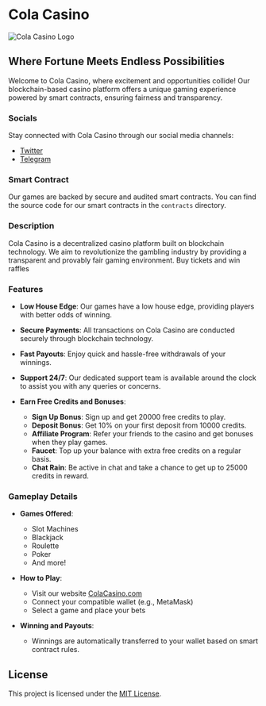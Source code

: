# Cola Casino

![Cola Casino Logo](link_to_logo_image)

## Where Fortune Meets Endless Possibilities

Welcome to Cola Casino, where excitement and opportunities collide! Our blockchain-based casino platform offers a unique gaming experience powered by smart contracts, ensuring fairness and transparency.

### Socials

Stay connected with Cola Casino through our social media channels:

- [Twitter](https://twitter.com/colacasino)
- [Telegram](https://telegram.me/colacasino)

### Smart Contract

Our games are backed by secure and audited smart contracts. You can find the source code for our smart contracts in the `contracts` directory.

### Description

Cola Casino is a decentralized casino platform built on blockchain technology. We aim to revolutionize the gambling industry by providing a transparent and provably fair gaming environment.
Buy tickets and win raffles

### Features

- **Low House Edge**: Our games have a low house edge, providing players with better odds of winning.

- **Secure Payments**: All transactions on Cola Casino are conducted securely through blockchain technology.

- **Fast Payouts**: Enjoy quick and hassle-free withdrawals of your winnings.

- **Support 24/7**: Our dedicated support team is available around the clock to assist you with any queries or concerns.

- **Earn Free Credits and Bonuses**:
  - **Sign Up Bonus**: Sign up and get 20000 free credits to play.
  - **Deposit Bonus**: Get 10% on your first deposit from 10000 credits.
  - **Affiliate Program**: Refer your friends to the casino and get bonuses when they play games.
  - **Faucet**: Top up your balance with extra free credits on a regular basis.
  - **Chat Rain**: Be active in chat and take a chance to get up to 25000 credits in reward.


### Gameplay Details

- **Games Offered**: 
  - Slot Machines
  - Blackjack
  - Roulette
  - Poker
  - And more!

- **How to Play**:
  - Visit our website [ColaCasino.com](https://www.colacasino.com)
  - Connect your compatible wallet (e.g., MetaMask)
  - Select a game and place your bets

- **Winning and Payouts**:
  - Winnings are automatically transferred to your wallet based on smart contract rules.

## License

This project is licensed under the [MIT License](LICENSE).
